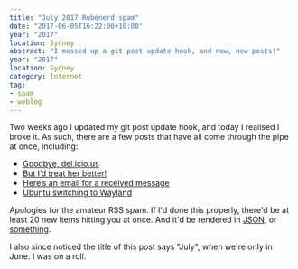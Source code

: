 ```yaml
---
title: "July 2017 Rubénerd spam"
date: "2017-06-05T16:22:00+10:00"
year: "2017"
location: Sydney
abstract: "I messed up a git post update hook, and now, new posts!"
year: "2017"
location: Sydney
category: Internet
tag:
- spam
- weblog
---
```

Two weeks ago I updated my git post update hook, and today I realised I broke it. As such, there are a few posts that have all come through the pipe at once, including:

* [Goodbye, del.icio.us](https://rubenerd.com/goodbye-delicious/)
* [But I’d treat her better!](https://rubenerd.com/but-the-girls-like-bad-boys/)
* [Here’s an email for a received message](https://rubenerd.com/heres-an-email-for-a-received-message/)
* [Ubuntu switching to Wayland](https://rubenerd.com/ubuntu-switching-to-wayland/)

Apologies for the amateur RSS spam. If I'd done this properly, there'd be at least 20 new items hitting you at once. And it'd be rendered in [JSON], or [something].

I also since noticed the title of this post says "July", when we're only in June. I was on a roll.

[JSON]: http://scripting.com/2017/06/03.html#a080611
[something]: https://jsonfeed.org/version/1

